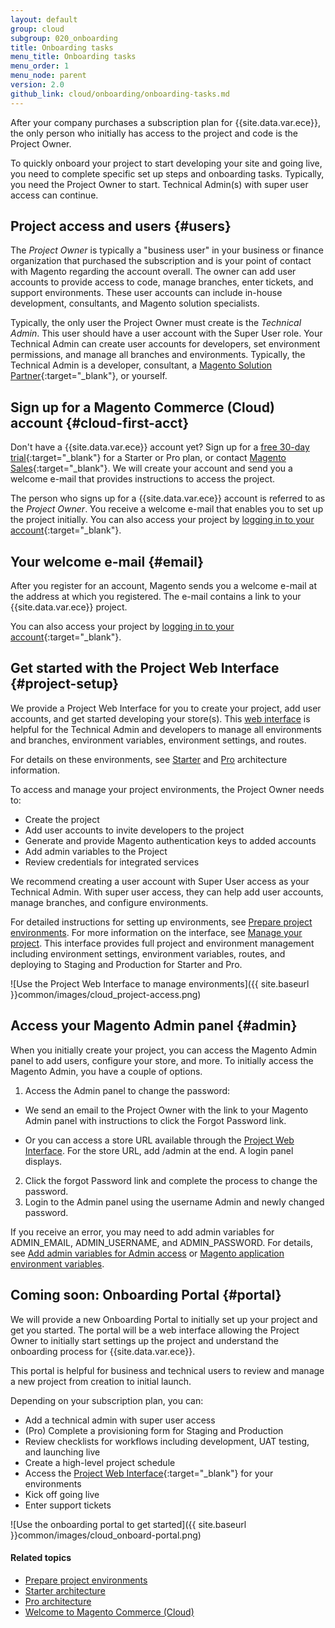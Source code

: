 ```yaml
---
layout: default
group: cloud
subgroup: 020_onboarding
title: Onboarding tasks
menu_title: Onboarding tasks
menu_order: 1
menu_node: parent
version: 2.0
github_link: cloud/onboarding/onboarding-tasks.md
---
```


After your company purchases a subscription plan for {{site.data.var.ece}}, the only person who initially has access to the project and code is the Project Owner.

To quickly onboard your project to start developing your site and going live, you need to complete specific set up steps and onboarding tasks. Typically, you need the Project Owner to start. Technical Admin(s) with super user access can continue.

## Project access and users {#users}
The _Project Owner_ is typically a "business user" in your business or finance organization that purchased the subscription and is your point of contact with Magento regarding the account overall. The owner can add user accounts to provide access to code, manage branches, enter tickets, and support environments. These user accounts can include in-house development, consultants, and Magento solution specialists.

Typically, the only user the Project Owner must create is the _Technical Admin_. This user should have a user account with the Super User role. Your Technical Admin can create user accounts for developers, set environment permissions, and manage all branches and environments. Typically, the Technical Admin is a developer, consultant, a [Magento Solution Partner](https://magento.com/find-a-partner){:target="_blank"}, or yourself.

<!-- <div class="bs-callout bs-callout-info" id="info" markdown="1">
If you joined us with a 30 day free trial {{site.data.var.ece}} account, we took care of the first steps:

* Created your account
* Provisioned the initial environment with a cloned {{site.data.var.ece}} code base in a `master` branch
* Created an environment for the `master` branch
* Added Magento authentication keys for the Project Owner
</div> -->

## Sign up for a Magento Commerce (Cloud) account {#cloud-first-acct}
Don't have a {{site.data.var.ece}} account yet? Sign up for a [free 30-day trial](https://magento.com/trial){:target="_blank"} for a Starter or Pro plan, or contact [Magento Sales](https://magento.com/explore/contact-sales){:target="_blank"}. We will create your account and send you a welcome e-mail that provides instructions to access the project.

The person who signs up for a {{site.data.var.ece}} account is referred to as the _Project Owner_. You receive a welcome e-mail that enables you to set up the project initially. You can also access your project by [logging in to your account](https://accounts.magento.cloud){:target="_blank"}.

## Your welcome e-mail {#email}
After you register for an account, Magento sends you a welcome e-mail at the address at which you registered. The e-mail contains a link to your {{site.data.var.ece}} project.

You can also access your project by [logging in to your account](https://accounts.magento.cloud){:target="_blank"}.

## Get started with the Project Web Interface {#project-setup}
<!-- When you sign up for a trial Pro or Starter subscription plan, we provisioned your initial environment with a template {{site.data.var.ece}} repository. This repo is called `master` with a full environment in a Platform-as-a-Servie (PaaS) environment. Each active environment includes an active Git branch of code, web server, database, and services to fully test your Magento deployments. -->
We provide a Project Web Interface for you to create your project, add user accounts, and get started developing your store(s). This [web interface]({{page.baseurl}}cloud/env/environments.html) is helpful for the Technical Admin and developers to manage all environments and branches, environment variables, environment settings, and routes.

For details on these environments, see [Starter]({{page.baseurl}}cloud/basic-information/starter-architecture.html) and [Pro]({{page.baseurl}}cloud/reference/discover-arch.html) architecture information.

To access and manage your project environments, the Project Owner needs to:

* Create the project
* Add user accounts to invite developers to the project
* Generate and provide Magento authentication keys to added accounts
* Add admin variables to the Project
* Review credentials for integrated services

<!--  Remove the admin variable bullet from this section when auto provisioning is added!  -->

We recommend creating a user account with Super User access as your Technical Admin. With super user access, they can help add user accounts, manage branches, and configure environments.

For detailed instructions for setting up environments, see [Prepare project environments]({{page.baseurl}}cloud/before/before-project-owner.html). For more information on the interface, see [Manage your project]({{page.baseurl}}cloud/project/projects.html). This interface provides full project and environment management including environment settings, environment variables, routes, and deploying to Staging and Production for Starter and Pro.

![Use the Project Web Interface to manage environments]({{ site.baseurl }}common/images/cloud_project-access.png)

## Access your Magento Admin panel {#admin}
When you initially create your project, you can access the Magento Admin panel to add users, configure your store, and more. To initially access the Magento Admin, you have a couple of options.

1. Access the Admin panel to change the password:

  * We send an email to the Project Owner with the link to your Magento Admin panel with instructions to click the Forgot Password link.

  * Or you can access a store URL available through the [Project Web Interface]({{page.baseurl}}cloud/project/projects.html). For the store URL, add /admin at the end. A login panel displays.
2. Click the forgot Password link and complete the process to change the password.
3. Login to the Admin panel using the username Admin and newly changed password.

If you receive an error, you may need to add admin variables for ADMIN_EMAIL, ADMIN_USERNAME, and ADMIN_PASSWORD. For details, see [Add admin variables for Admin access]({{page.baseurl}}cloud/before/before-project-owner.html#variables) or [Magento application environment variables]({{page.baseurl}}cloud/env/environment-vars_magento.html).

## Coming soon: Onboarding Portal {#portal}
<!-- (http://cloud.magento.com){:target="_blank"} -->
We will provide a new Onboarding Portal to initially set up your project and get you started. The portal will be a web interface allowing the Project Owner to initially start settings up the project and understand the onboarding process for {{site.data.var.ece}}.

This portal is helpful for business and technical users to review and manage a new project from creation to initial launch.

Depending on your subscription plan, you can:

* Add a technical admin with super user access
* (Pro) Complete a provisioning form for Staging and Production
* Review checklists for workflows including development, UAT testing, and launching live
* Create a high-level project schedule
* Access the [Project Web Interface](https://accounts.magento.cloud){:target="_blank"} for your environments
* Kick off going live
* Enter support tickets

<!-- For detailed information on the portal, see [Onboarding Portal management]({{page.baseurl}}cloud/onboarding/onboarding-portal.html).
-->
![Use the onboarding portal to get started]({{ site.baseurl }}common/images/cloud_onboard-portal.png)

#### Related topics
<!-- * [Onboarding Portal management]({{page.baseurl}}cloud/onboarding/onboarding-portal.html) -->
* [Prepare project environments]({{page.baseurl}}cloud/before/before-project-owner.html)
* [Starter architecture]({{page.baseurl}}cloud/basic-information/starter-architecture.html)
* [Pro architecture]({{page.baseurl}}cloud/reference/discover-arch.html)
* [Welcome to Magento Commerce (Cloud)]({{page.baseurl}}cloud/bk-cloud.html)
